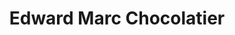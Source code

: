 ---
title: "Edward Marc Chocolatier"
url: /pittsburgh/edward-marc-chocolatier/
shop: confectionery
---